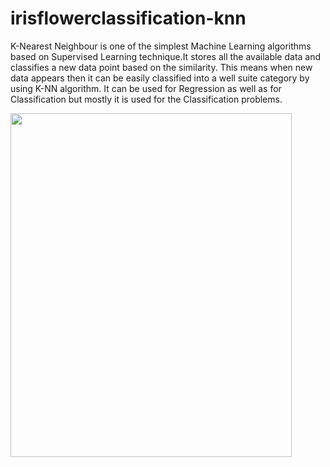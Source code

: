 # irisflowerclassification-knn
K-Nearest Neighbour is one of the simplest Machine Learning algorithms based on Supervised Learning technique.It stores all the available data and classifies a new data point based on the similarity. This means when new data appears then it can be easily classified into a well suite category by using K-NN algorithm. It can be used for Regression as well as for Classification but mostly it is used for the Classification problems.



<img src="https://i.imgur.com/tyDhcjc.png" width="450" height="550">